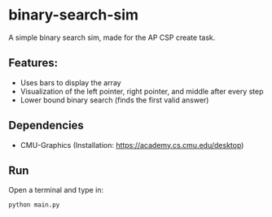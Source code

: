 # binary-search-sim
A simple binary search sim, made for the AP CSP create task. 

## Features: 
- Uses bars to display the array
- Visualization of the left pointer, right pointer, and middle after every step
- Lower bound binary search (finds the first valid answer)

## Dependencies
- CMU-Graphics (Installation: https://academy.cs.cmu.edu/desktop)

## Run
Open a terminal and type in:
```
python main.py
```

